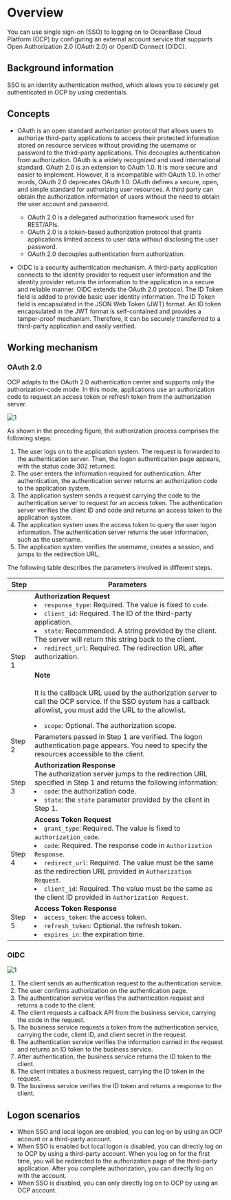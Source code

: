# Overview

You can use single sign-on (SSO) to logging on to OceanBase Cloud Platform (OCP) by configuring an external account service that supports Open Authorization 2.0 (OAuth 2.0) or OpenID Connect (OIDC).

## Background information

SSO is an identity authentication method, which allows you to securely get authenticated in OCP by using credentials.

## Concepts

* OAuth is an open standard authorization protocol that allows users to authorize third-party applications to access their protected information stored on resource services without providing the username or password to the third-party applications. This decouples authentication from authorization. OAuth is a widely recognized and used international standard. OAuth 2.0 is an extension to OAuth 1.0. It is more secure and easier to implement. However, it is incompatible with OAuth 1.0. In other words, OAuth 2.0 deprecates OAuth 1.0. OAuth defines a secure, open, and simple standard for authorizing user resources. A third party can obtain the authorization information of users without the need to obtain the user account and password.

  * OAuth 2.0 is a delegated authorization framework used for REST/APIs.
  * OAuth 2.0 is a token-based authorization protocol that grants applications limited access to user data without disclosing the user password.
  * OAuth 2.0 decouples authentication from authorization.

* OIDC is a security authentication mechanism. A third-party application connects to the identity provider to request user information and the identity provider returns the information to the application in a secure and reliable manner. OIDC extends the OAuth 2.0 protocol. The ID Token field is added to provide basic user identity information. The ID Token field is encapsulated in the JSON Web Token (JWT) format. An ID token encapsulated in the JWT format is self-contained and provides a tamper-proof mechanism. Therefore, it can be securely transferred to a third-party application and easily verified.

## Working mechanism

### OAuth 2.0

OCP adapts to the OAuth 2.0 authentication center and supports only the authorization-code mode. In this mode, applications use an authorization code to request an access token or refresh token from the authorization server.

![1](https://obbusiness-private.oss-cn-shanghai.aliyuncs.com/doc/img/ocp/432/sso-1.png)

As shown in the preceding figure, the authorization process comprises the following steps:

1. The user logs on to the application system. The request is forwarded to the authentication server. Then, the logon authentication page appears, with the status code 302 returned.
2. The user enters the information required for authentication. After authentication, the authentication server returns an authorization code to the application system.
3. The application system sends a request carrying the code to the authentication server to request for an access token. The authentication server verifies the client ID and code and returns an access token to the application system.
4. The application system uses the access token to query the user logon information. The authentication server returns the user information, such as the username.
5. The application system verifies the username, creates a session, and jumps to the redirection URL.

The following table describes the parameters involved in different steps.

| **Step** | **Parameters** |
|--------|---------|
| Step 1 | **Authorization Request**<li>`response_type`: Required. The value is fixed to `code`. </li><li>`client_id`: Required. The ID of the third-party application. </li><li>`state`: Recommended. A string provided by the client. The server will return this string back to the client. </li><li>`redirect_url`: Required. The redirection URL after authorization. <main id="notice" type='explain'><h4>Note</h4><p>It is the callback URL used by the authorization server to call the OCP service. If the SSO system has a callback allowlist, you must add the URL to the allowlist. </p></main></li><li>`scope`: Optional. The authorization scope. </li> |
| Step 2 | Parameters passed in Step 1 are verified. The logon authentication page appears. You need to specify the resources accessible to the client. |
| Step 3 | **Authorization Response** <br>The authorization server jumps to the redirection URL specified in Step 1 and returns the following information: <li>`code`: the authorization code. </li><li>`state`: the `state` parameter provided by the client in Step 1. </li>  |
| Step 4 | **Access Token Request**<li>`grant_type`: Required. The value is fixed to `authorization_code`. </li><li>`code`: Required. The response code in `Authorization Response`. </li><li>`redirect_url`: Required. The value must be the same as the redirection URL provided in `Authorization Request`. </li><li>`client_id`: Required. The value must be the same as the client ID provided in `Authorization Request`. </li> |
| Step 5 | **Access Token Response** <li>`access_token`: the access token. </li><li>`refresh_token`: Optional. the refresh token. </li><li>`expires_in`: the expiration time. </li> |

### OIDC

![1](https://obbusiness-private.oss-cn-shanghai.aliyuncs.com/doc/img/ocp/432/sso-2.png)

1. The client sends an authentication request to the authentication service.
2. The user confirms authorization on the authentication page.
3. The authentication service verifies the authentication request and returns a code to the client.
4. The client requests a callback API from the business service, carrying the code in the request.
5. The business service requests a token from the authentication service, carrying the code, client ID, and client secret in the request.
6. The authentication service verifies the information carried in the request and returns an ID token to the business service.
7. After authentication, the business service returns the ID token to the client.
8. The client initiates a business request, carrying the ID token in the request.
9. The business service verifies the ID token and returns a response to the client.

## Logon scenarios

* When SSO and local logon are enabled, you can log on by using an OCP account or a third-party account.
* When SSO is enabled but local logon is disabled, you can directly log on to OCP by using a third-party account. When you log on for the first time, you will be redirected to the authorization page of the third-party application. After you complete authorization, you can directly log on with the account.
* When SSO is disabled, you can only directly log on to OCP by using an OCP account.
